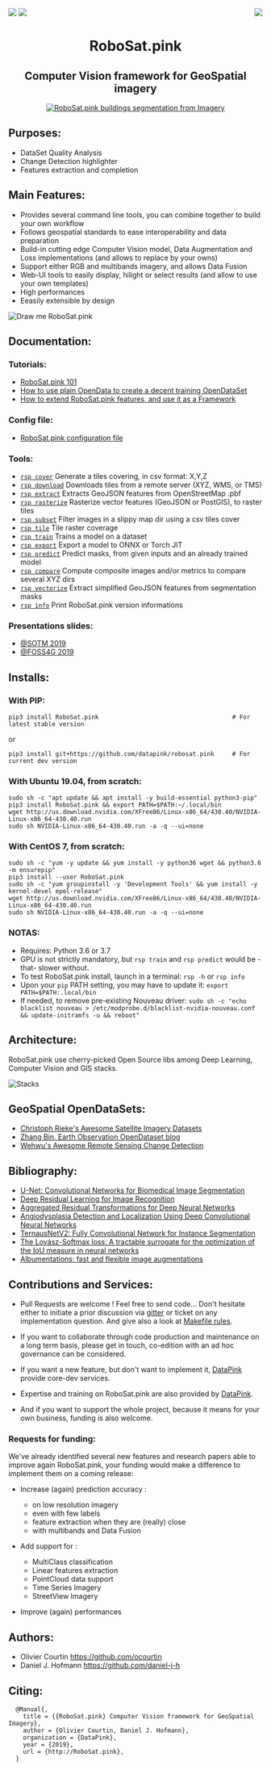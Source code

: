 <a href="https://twitter.com/RobosatPink"><img src="https://img.shields.io/badge/Follow-%40RoboSatPink-ff69b4.svg" /></a>  <a href="https://gitter.im/RoboSatPink/community"><img src="https://img.shields.io/gitter/room/robosatpink/community.svg?color=ff69b4&style=popout" /></a> <a href="https://pepy.tech/project/robosat.pink"><img src="https://pepy.tech/badge/robosat-pink/month" align="right" /></a>

<h1 align='center'>RoboSat.pink</h1>
<h2 align='center'>Computer Vision framework for GeoSpatial imagery</h2>

<p align=center>
  <a href="http://www.datapink.tools/rsp/opendata_to_opendataset/compare_side_clean/"><img src="https://pbs.twimg.com/media/DpjonykWwAANpPr.jpg" alt="RoboSat.pink buildings segmentation from Imagery" /></a>
</p>



Purposes:
---------
- DataSet Quality Analysis
- Change Detection highlighter
- Features extraction and completion


Main Features:
--------------
- Provides several command line tools, you can combine together to build your own workflow
- Follows geospatial standards to ease interoperability and data preparation 
- Build-in cutting edge Computer Vision model, Data Augmentation and Loss implementations (and allows to replace by your owns)
- Support either RGB and multibands imagery, and allows Data Fusion 
- Web-UI tools to easily display, hilight or select results (and allow to use your own templates)
- High performances
- Eeasily extensible by design




<img alt="Draw me RoboSat.pink" src="https://raw.githubusercontent.com/datapink/robosat.pink/master/docs/img/readme/draw_me_robosat_pink.png" />


 
Documentation:
--------------

### Tutorials:
- <a href="https://github.com/datapink/robosat.pink/tree/master/docs/101.md">RoboSat.pink 101</a>
- <a href="https://github.com/datapink/robosat.pink/tree/master/docs/from_opendata_to_opendataset.md">How to use plain OpenData to create a decent training OpenDataSet</a>
- <a href="https://github.com/datapink/robosat.pink/tree/master/docs/extensibility_by_design.md">How to extend RoboSat.pink features, and use it as a Framework</a>

### Config file:
- <a href="https://github.com/datapink/robosat.pink/tree/master/docs/config.md">RoboSat.pink configuration file</a>

### Tools:

- <a href="https://github.com/datapink/robosat.pink/tree/master/docs/tools.md#rsp-cover">`rsp cover`</a> Generate a tiles covering, in csv format: X,Y,Z
- <a href="https://github.com/datapink/robosat.pink/tree/master/docs/tools.md#rsp-download">`rsp download`</a> Downloads tiles from a remote server (XYZ, WMS, or TMS)
- <a href="https://github.com/datapink/robosat.pink/tree/master/docs/tools.md#rsp-extract">`rsp extract`</a> Extracts GeoJSON features from OpenStreetMap .pbf
- <a href="https://github.com/datapink/robosat.pink/tree/master/docs/tools.md#rsp-rasterize">`rsp rasterize`</a> Rasterize vector features (GeoJSON or PostGIS), to raster tiles
- <a href="https://github.com/datapink/robosat.pink/tree/master/docs/tools.md#rsp-subset">`rsp subset`</a> Filter images in a slippy map dir using a csv tiles cover
- <a href="https://github.com/datapink/robosat.pink/tree/master/docs/tools.md#rsp-tile">`rsp tile`</a> Tile raster coverage
- <a href="https://github.com/datapink/robosat.pink/tree/master/docs/tools.md#rsp-train">`rsp train`</a> Trains a model on a dataset
- <a href="https://github.com/datapink/robosat.pink/tree/master/docs/tools.md#rsp-export">`rsp export`</a> Export a model to ONNX or Torch JIT
- <a href="https://github.com/datapink/robosat.pink/tree/master/docs/tools.md#rsp-predict">`rsp predict`</a> Predict masks, from given inputs and an already trained model
- <a href="https://github.com/datapink/robosat.pink/tree/master/docs/tools.md#rsp-compare">`rsp compare`</a> Compute composite images and/or metrics to compare several XYZ dirs
- <a href="https://github.com/datapink/robosat.pink/tree/master/docs/tools.md#rsp-vectorize">`rsp vectorize`</a> Extract simplified GeoJSON features from segmentation masks
- <a href="https://github.com/datapink/robosat.pink/tree/master/docs/tools.md#rsp-info">`rsp info`</a> Print RoboSat.pink version informations

### Presentations slides:
  - <a href="http://www.datapink.com/presentations/2019-sotm.pdf">@SOTM 2019</a>
  - <a href="http://www.datapink.com/presentations/2019-foss4g-cv.pdf">@FOSS4G 2019</a>






Installs:
--------

### With PIP:
```
pip3 install RoboSat.pink                                     # For latest stable version
```

or

```
pip3 install git+https://github.com/datapink/robosat.pink     # For current dev version
```

### With Ubuntu 19.04, from scratch:

```
sudo sh -c "apt update && apt install -y build-essential python3-pip"
pip3 install RoboSat.pink && export PATH=$PATH:~/.local/bin
wget http://us.download.nvidia.com/XFree86/Linux-x86_64/430.40/NVIDIA-Linux-x86_64-430.40.run
sudo sh NVIDIA-Linux-x86_64-430.40.run -a -q --ui=none
```

### With CentOS 7, from scratch:
```
sudo sh -c "yum -y update && yum install -y python36 wget && python3.6 -m ensurepip"
pip3 install --user RoboSat.pink
sudo sh -c "yum groupinstall -y 'Development Tools' && yum install -y kernel-devel epel-release"
wget http://us.download.nvidia.com/XFree86/Linux-x86_64/430.40/NVIDIA-Linux-x86_64-430.40.run
sudo sh NVIDIA-Linux-x86_64-430.40.run -a -q --ui=none
```


### NOTAS: 
- Requires: Python 3.6 or 3.7
- GPU is not strictly mandatory, but `rsp train` and `rsp predict` would be -that- slower without.
- To test RoboSat.pink install, launch in a terminal: `rsp -h` or `rsp info`
- Upon your ```pip``` PATH setting, you may have to update it: ```export PATH=$PATH:.local/bin```
- If needed, to remove pre-existing Nouveau driver: ```sudo sh -c "echo blacklist nouveau > /etc/modprobe.d/blacklist-nvidia-nouveau.conf && update-initramfs -u && reboot"```




Architecture:
------------

RoboSat.pink use cherry-picked Open Source libs among Deep Learning, Computer Vision and GIS stacks.

<img alt="Stacks" src="https://raw.githubusercontent.com/datapink/robosat.pink/master/docs/img/readme/stacks.png" />



GeoSpatial OpenDataSets:
------------------------
- <a href="https://github.com/chrieke/awesome-satellite-imagery-datasets">Christoph Rieke's Awesome Satellite Imagery Datasets</a>
- <a href="https://zhangbin0917.github.io/2018/06/12/%E9%81%A5%E6%84%9F%E6%95%B0%E6%8D%AE%E9%9B%86/">Zhang Bin, Earth Observation OpenDataset blog</a> 
- <a href="https://github.com/wenhwu/awesome-remote-sensing-change-detection">Wehwu's Awesome Remote Sensing Change Detection</a>

Bibliography:
-------------

- <a href="https://arxiv.org/abs/1505.04597">U-Net: Convolutional Networks for Biomedical Image Segmentation</a>
- <a href="https://arxiv.org/abs/1512.03385">Deep Residual Learning for Image Recognition</a>
- <a href="https://arxiv.org/abs/1611.05431">Aggregated Residual Transformations for Deep Neural Networks</a>
- <a href="https://arxiv.org/pdf/1804.08024.pdf">Angiodysplasia Detection and Localization Using Deep
Convolutional Neural Networks</a>
- <a href="https://arxiv.org/abs/1806.00844">TernausNetV2: Fully Convolutional Network for Instance Segmentation</a>
- <a href="https://arxiv.org/abs/1705.08790">The Lovász-Softmax loss: A tractable surrogate for the optimization of the IoU measure in neural networks</a>
- <a href="https://arxiv.org/abs/1809.06839">Albumentations: fast and flexible image augmentations</a>










Contributions and Services:
---------------------------

- Pull Requests are welcome ! Feel free to send code...
  Don't hesitate either to initiate a prior discussion via <a href="https://gitter.im/RoboSatPink/community">gitter</a> or ticket on any implementation question.
  And give also a look at <a href="https://github.com/datapink/robosat.pink/blob/master/docs/makefile.md">Makefile rules</a>.

- If you want to collaborate through code production and maintenance on a long term basis, please get in touch, co-edition with an ad hoc governance can be considered.

- If you want a new feature, but don't want to implement it, <a href="http://datapink.com">DataPink</a> provide core-dev services.

- Expertise and training on RoboSat.pink are also provided by <a href="http://datapink.com">DataPink</a>.

- And if you want to support the whole project, because it means for your own business, funding is also welcome.


### Requests for funding:

We've already identified several new features and research papers able to improve again RoboSat.pink,
your funding would make a difference to implement them on a coming release:

- Increase (again) prediction accuracy :
  - on low resolution imagery
  - even with few labels
  - feature extraction when they are (really) close
  - with multibands and Data Fusion

- Add support for :
  - MultiClass classification
  - Linear features extraction
  - PointCloud data support
  - Time Series Imagery
  - StreetView Imagery
  
- Improve (again) performances




Authors:
--------
- Olivier Courtin <https://github.com/ocourtin>
- Daniel J. Hofmann <https://github.com/daniel-j-h>



Citing:
-------
```
  @Manual{,
    title = {{RoboSat.pink} Computer Vision framework for GeoSpatial Imagery},
    author = {Olivier Courtin, Daniel J. Hofmann},
    organization = {DataPink},
    year = {2019},
    url = {http://RoboSat.pink},
  }
```
